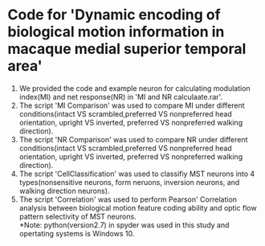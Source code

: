 # Code for 'Dynamic encoding of biological motion information in macaque medial superior temporal area'
1. We provided the code and example neuron for calculating modulation index(MI) and net response(NR) in 'MI and NR calculaate.rar'.
2. The script 'MI Comparison' was used to compare MI under different conditions(intact VS scrambled,preferred VS nonpreferred head orientation, upright VS inverted, preferred VS nonpreferred walking direction).
3. The script 'NR Comparison' was used to compare NR under different conditions(intact VS scrambled,preferred VS nonpreferred head orientation, upright VS inverted, preferred VS nonpreferred walking direction).
4. The script 'CellClassification' was used to classifiy MST neurons into 4 types(nonsensitive neurons, form neruons, inversion neurons, and walking direction neurons).
5. The script 'Correlation' was used to perform Pearson' Correlation analysis between biological motion feature coding ability and optic flow pattern selectivity of MST neurons.    
*Note: python(version2.7) in spyder was used in this study and opertating systems is Windows 10.
